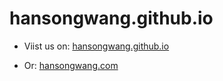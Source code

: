# hansongwang.github.io

- Viist us on: [hansongwang.github.io](http://hansongwang.github.io)

- Or: [hansongwang.com](http://hansongwang.com)

